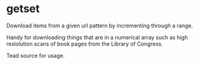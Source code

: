 # getset
Download items from a given url pattern by incrementing through a range.

Handy for downloading things that are in a numerical array such as high reslolution scans of book pages from the Library of Congress.

Tead source for usage.
